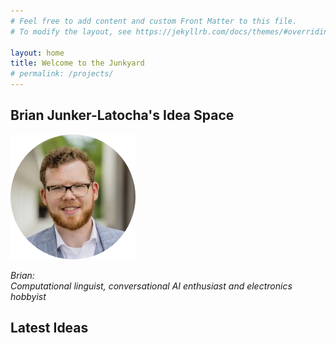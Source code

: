 ```yaml
---
# Feel free to add content and custom Front Matter to this file.
# To modify the layout, see https://jekyllrb.com/docs/themes/#overriding-theme-defaults

layout: home
title: Welcome to the Junkyard
# permalink: /projects/
---
```

## Brian Junker-Latocha's Idea Space

![profile_pic](/assets/images/roundProfile.png)

*Brian:  
Computational linguist, conversational AI enthusiast and electronics hobbyist*

## Latest Ideas
<a class="twitter-timeline" href="https://twitter.com/JunkerLatocha" data-tweet-limit=1 data-width="399" ></a>
<script async src="http://platform.twitter.com/widgets.js" charset="utf-8"></script>